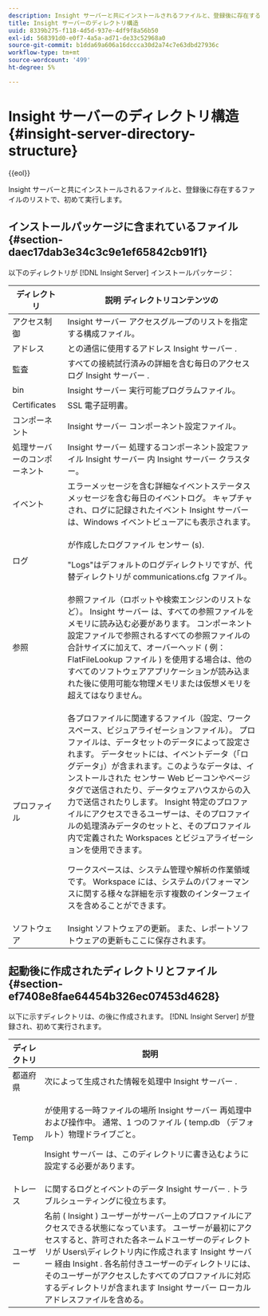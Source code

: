 ```yaml
---
description: Insight サーバーと共にインストールされるファイルと、登録後に存在するファイルのリストで、初めて実行します。
title: Insight サーバーのディレクトリ構造
uuid: 8339b275-f118-4d5d-937e-4df9f8a56b50
exl-id: 568391d0-e0f7-4a5a-ad71-de33c52968a0
source-git-commit: b1dda69a606a16dccca30d2a74c7e63dbd27936c
workflow-type: tm+mt
source-wordcount: '499'
ht-degree: 5%

---
```


# Insight サーバーのディレクトリ構造{#insight-server-directory-structure}

{{eol}}

Insight サーバーと共にインストールされるファイルと、登録後に存在するファイルのリストで、初めて実行します。

## インストールパッケージに含まれているファイル {#section-daec17dab3e34c3c9e1ef65842cb91f1}

以下のディレクトリが [!DNL Insight Server] インストールパッケージ：

<table id="table_CE713A3D671C453A87986E4CD4620EF3"> 
 <thead> 
  <tr> 
   <th colname="col1" class="entry"> ディレクトリ </th> 
   <th colname="col2" class="entry"> 説明 ディレクトリコンテンツの </th> 
  </tr> 
 </thead>
 <tbody> 
  <tr> 
   <td colname="col1"> アクセス制御 </td> 
   <td colname="col2"> <span class="keyword"> Insight サーバー </span> アクセスグループのリストを指定する構成ファイル。 </td> 
  </tr> 
  <tr> 
   <td colname="col1"> アドレス </td> 
   <td colname="col2"> との通信に使用するアドレス <span class="keyword"> Insight サーバー </span>. </td> 
  </tr> 
  <tr> 
   <td colname="col1"> 監査 </td> 
   <td colname="col2"> すべての接続試行済みの詳細を含む毎日のアクセスログ <span class="keyword"> Insight サーバー </span>. </td> 
  </tr> 
  <tr> 
   <td colname="col1"> bin </td> 
   <td colname="col2"> <span class="keyword"> Insight サーバー </span> 実行可能プログラムファイル。 </td> 
  </tr> 
  <tr> 
   <td colname="col1"> Certificates </td> 
   <td colname="col2"> SSL 電子証明書。 </td> 
  </tr> 
  <tr> 
   <td colname="col1"> コンポーネント </td> 
   <td colname="col2"> <span class="keyword"> Insight サーバー </span> コンポーネント設定ファイル。 </td> 
  </tr> 
  <tr> 
   <td colname="col1"> 処理サーバーのコンポーネント </td> 
   <td colname="col2"> <span class="keyword"> Insight サーバー </span> 処理するコンポーネント設定ファイル <span class="keyword"> Insight サーバー </span> 内 <span class="keyword"> Insight サーバー </span> クラスター。 </td> 
  </tr> 
  <tr> 
   <td colname="col1"> イベント </td> 
   <td colname="col2"> エラーメッセージを含む詳細なイベントステータスメッセージを含む毎日のイベントログ。 キャプチャされ、ログに記録されたイベント <span class="keyword"> Insight サーバー </span> は、Windows イベントビューアにも表示されます。 </td> 
  </tr> 
  <tr> 
   <td colname="col1"> ログ </td> 
   <td colname="col2"> <p>が作成したログファイル <span class="wintitle"> センサー </span>(s). </p> <p>"Logs"はデフォルトのログディレクトリですが、代替ディレクトリが <span class="filepath"> communications.cfg </span> ファイル。 </p> </td> 
  </tr> 
  <tr> 
   <td colname="col1"> 参照 </td> 
   <td colname="col2"> 参照ファイル（ロボットや検索エンジンのリストなど）。 <span class="keyword"> Insight サーバー </span> は、すべての参照ファイルをメモリに読み込む必要があります。 コンポーネント設定ファイルで参照されるすべての参照ファイルの合計サイズに加えて、オーバーヘッド ( 例： <span class="filepath"> FlatFileLookup </span> ファイル ) を使用する場合は、他のすべてのソフトウェアアプリケーションが読み込まれた後に使用可能な物理メモリまたは仮想メモリを超えてはなりません。 </td> 
  </tr> 
  <tr> 
   <td colname="col1"> プロファイル </td> 
   <td colname="col2"> <p>各プロファイルに関連するファイル（設定、ワークスペース、ビジュアライゼーションファイル）。 プロファイルは、データセットのデータによって設定されます。 データセットには、イベントデータ（「ログデータ」）が含まれます。このようなデータは、インストールされた <span class="wintitle"> センサー </span>Web ビーコンやページタグで送信されたり、データウェアハウスからの入力で送信されたりします。 <span class="keyword"> Insight </span> 特定のプロファイルにアクセスできるユーザーは、そのプロファイルの処理済みデータのセットと、そのプロファイル内で定義された Workspaces とビジュアライゼーションを使用できます。 </p> <p>ワークスペースは、システム管理や解析の作業領域です。 Workspace には、システムのパフォーマンスに関する様々な詳細を示す複数のインターフェイスを含めることができます。 </p> </td> 
  </tr> 
  <tr> 
   <td colname="col1"> ソフトウェア </td> 
   <td colname="col2"> <span class="keyword"> Insight </span> ソフトウェアの更新。 また、レポートソフトウェアの更新もここに保存されます。 </td> 
  </tr> 
 </tbody> 
</table>

## 起動後に作成されたディレクトリとファイル {#section-ef7408e8fae64454b326ec07453d4628}

以下に示すディレクトリは、の後に作成されます。 [!DNL Insight Server] が登録され、初めて実行されます。

<table id="table_89CC9F3E568044C8A0072BF0A6EDCCEF"> 
 <thead> 
  <tr> 
   <th colname="col1" class="entry"> ディレクトリ </th> 
   <th colname="col2" class="entry"> 説明 </th> 
  </tr> 
 </thead>
 <tbody> 
  <tr> 
   <td colname="col1"> 都道府県 </td> 
   <td colname="col2"> 次によって生成された情報を処理中 <span class="keyword"> Insight サーバー </span>. </td> 
  </tr> 
  <tr> 
   <td colname="col1"> Temp </td> 
   <td colname="col2"> <p>が使用する一時ファイルの場所 <span class="keyword"> Insight サーバー </span> 再処理中および操作中。 通常、1 つのファイル ( <span class="filepath"> temp.db </span> （デフォルト）物理ドライブごと。 </p> <p> <span class="keyword"> Insight サーバー </span> は、このディレクトリに書き込むように設定する必要があります。 </p> </td> 
  </tr> 
  <tr> 
   <td colname="col1"> トレース </td> 
   <td colname="col2"> に関するログとイベントのデータ <span class="keyword"> Insight サーバー </span>. トラブルシューティングに役立ちます。 </td> 
  </tr> 
  <tr> 
   <td colname="col1"> ユーザー </td> 
   <td colname="col2"> 名前 ( <span class="keyword"> Insight </span>) ユーザーがサーバー上のプロファイルにアクセスできる状態になっています。 ユーザーが最初にアクセスすると、許可された各ネームドユーザーのディレクトリが Users\ディレクトリ内に作成されます <span class="keyword"> Insight サーバー </span> 経由 <span class="keyword"> Insight </span>. 各名前付きユーザーのディレクトリには、そのユーザーがアクセスしたすべてのプロファイルに対応するディレクトリが含まれます <span class="keyword"> Insight サーバー </span> ローカルアドレスファイルを含める。 </td> 
  </tr> 
 </tbody> 
</table>
